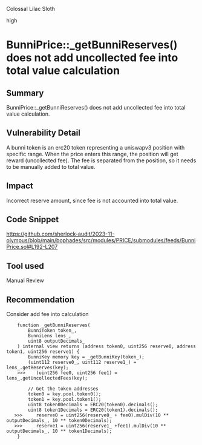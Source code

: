 Colossal Lilac Sloth

high

# BunniPrice::_getBunniReserves() does not add uncollected fee into total value calculation

## Summary
BunniPrice::_getBunniReserves() does not add uncollected fee into total value calculation.
## Vulnerability Detail
A bunni token is an erc20 token representing a uniswapv3 position with specific range. When the price enters this range, the position will get reward (uncollected fee). The fee is separated from the position, so it needs to be manually added to total value. 
## Impact
Incorrect reserve amount, since fee is not accounted into total value.
## Code Snippet
https://github.com/sherlock-audit/2023-11-olympus/blob/main/bophades/src/modules/PRICE/submodules/feeds/BunniPrice.sol#L192-L207
## Tool used

Manual Review

## Recommendation
Consider add fee into calculation
```solidity
    function _getBunniReserves(
        BunniToken token_,
        BunniLens lens_,
        uint8 outputDecimals_
    ) internal view returns (address token0, uint256 reserve0, address token1, uint256 reserve1) {
        BunniKey memory key = _getBunniKey(token_);
        (uint112 reserve0_, uint112 reserve1_) = lens_.getReserves(key);
    >>>    (uint256 fee0, uint256 fee1) = lens_.getUncollectedFees(key);

        // Get the token addresses
        token0 = key.pool.token0();
        token1 = key.pool.token1();
        uint8 token0Decimals = ERC20(token0).decimals();
        uint8 token1Decimals = ERC20(token1).decimals();
   >>>     reserve0 = uint256(reserve0_ + fee0).mulDiv(10 ** outputDecimals_, 10 ** token0Decimals);
   >>>     reserve1 = uint256(reserve1_ +fee1).mulDiv(10 ** outputDecimals_, 10 ** token1Decimals);
    }
```